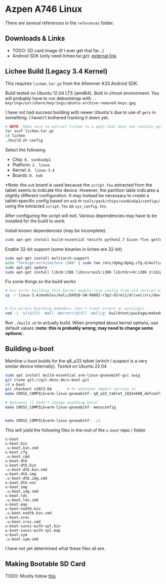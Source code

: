# Azpen A746 Linux

There are several references in the `references` folder.


## Downloads & Links

- TODO: SD card image (if I ever get that far...)
- Android SDK (only need lichee.tar.gz): [external link](https://linux-sunxi.org/A33#Android_SDK)



## Lichee Build (Legacy 3.4 Kernel)

This requires `lichee.tar.gz` from the Allwinner A33 Android SDK.

Build tested on Ubuntu 12.04 LTS (amd64). Built in chroot environment. You will probably have to run debootstrap with `--keyring=/usr/share/keyrings/ubuntu-archive-removed-keys.gpg`

I have not had success building with newer Ubuntu's due to use of `gets` in something. I haven't bothered tracking it down yet.

```sh
# NOTE: Make sure to extract lichee to a path that does not contain spaces!
tar zxvf lichee.tar.gz
cd lichee
./build.sh config
```

Select the following

- Chip: `0. sun8iw5p1`
- Platform: `2. linux`
- Kernel: `0. linux-3.4`
- Boards: `0. evb`

*Note: the `evb` board is used because the `script.fex` extracted from the tablet seems to indicate this device. However, the partition table indicates a slightly different configuration. It may instead be necessary to create a tablet-specific config based on `evb` in `tools/pack/chips/sun8iw5p1/configs/` using the extracted `script.fex` as `sys_config.fex`.

After configuring the script will exit.  Various dependencies may have to be installed for the build to work. 

Install known dependencies (may be incomplete):

```sh
sudo apt-get install build-essential texinfo python2.7 bison flex gettext wget zip unzip zlib1g zlib1g-dev uboot-mkimage
```

Enable 32-bit support (some binaries in lichee are 32-bit)

```sh
sudo apt-get install multiarch-support
echo "foreign-architecture i386" | sudo tee /etc/dpkg/dpkg.cfg.d/multiarch
sudo apt-get update
sudo apt-get install libc6:i386 libncurses5:i386 libstdc++6:i386 zlib1g:i386
```


Fix some things so the build works

```sh
# Fix error building this kernel module (use config from old version of module)
cp -r linux-3.4/modules/mali/DX910-SW-99002-r3p2-01rel2/driver/src/devicedrv/ump/arch-ca8-virtex820-m400-1 linux-3.4/modules/mali/DX910-SW-99002-r4p0-00rel0/driver/src/devicedrv/ump/


# Fix errors building makedevs (don't treat errors as warnings)
sed -i 's/\$(CC) -Wall -Werror/\$(CC) -Wall/g' buildroot/package/makedevs/makedevs.mk
```


Run `./build.sh` to actually build. When prompted about kernel options, use default values (**note: this is probably wrong; may need to change some options**).





## Building u-boot

Mainline u-boot builds for the q8_a33 tablet (which I suspect is a very similar device internally). Tested on Ubuntu 22.04

```sh
sudo apt install build-essential arm-linux-gnueabihf-gcc swig
git clone git://git.denx.de/u-boot.git
cd u-boot
git checkout v2023.04       # Or whatever newest version is
make CROSS_COMPILE=arm-linux-gnueabihf- q8_a33_tablet_1024x600_defconfig

# Optional (I didn't change anything here)
make CROSS_COMPILE=arm-linux-gnueabihf- menuconfig


make CROSS_COMPILE=arm-linux-gnueabihf- -j4
```

This will yield the following files in the root of the `u-boot` repo / folder

```
u-boot
u-boot.bin
.u-boot.bin.cmd
u-boot.cfg
.u-boot.cmd
u-boot.dtb
u-boot-dtb.bin
.u-boot-dtb.bin.cmd
u-boot-dtb.img
.u-boot-dtb.img.cmd
u-boot.dtb.out
u-boot.img
.u-boot.img.cmd
u-boot.lds
.u-boot.lds.cmd
u-boot.map
u-boot-nodtb.bin
.u-boot-nodtb.bin.cmd
u-boot.srec
.u-boot.srec.cmd
u-boot-sunxi-with-spl.bin
u-boot-sunxi-with-spl.map
u-boot.sym
.u-boot.sym.cmd
```

I have not yet determined what these files all are.


## Making Bootable SD Card

TODO: Mostly follow [this](https://linux-sunxi.org/Bootable_SD_card)
